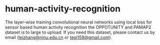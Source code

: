 # human-activity-recognition
The layer-wise training convolutional neural networks using local loss for sensor based human activity recognition
the OPPOTUNITY and PAMAP2 dataset is to large to upload. If you need this dataset, please contact us by email (leizhang@njnu.edu.cn or teqi159@gmail.com).
